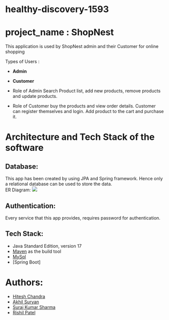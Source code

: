 # healthy-discovery-1593

# project_name : **ShopNest**

This application is used by ShopNest admin and their Customer for online shopping 

Types of Users :
* **Admin**
* **Customer**

* Role of Admin
Search Product list,
add new products,
remove products and update products.

* Role of Customer
buy the products and view order details.
Customer can register themselves and login.
Add product to the cart and purchase it.


# Architecture and Tech Stack of the software

## Database:
This app has been created by using JPA and Spring framework. Hence only a relational database can be used to store the data.
<br>
ER Diagram:
<img src="https://imgur.com/5tIDU5t.jpg" />


## Authentication:
Every service that this app provides, requires password for authentication.

## Tech Stack:
* Java Standard Edition, version 17
* [Maven](https://maven.apache.org/) as the build tool
* [MySql](https://jakarta.ee/specifications/persistence/3.0/)
* [Spring Boot]

# Authors:
* [Hitesh Chandra](https://github.com/HiteshChandra001)
* [Akhil Suryan](https://github.com/akhil368)
* [Suraj Kumar Sharma](https://github.com/geniusuraj)
* [Rishil Patel](https://github.com/rishilpatel157)
